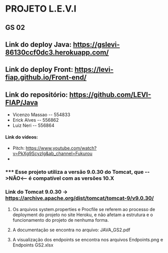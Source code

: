 # PROJETO L.E.V.I 
## GS 02 
## Link do deploy Java: https://gslevi-86130ccf0dc3.herokuapp.com/
## Link do deploy Front: https://levi-fiap.github.io/Front-end/
## Link do repositório: https://github.com/LEVI-FIAP/Java
- Vicenzo Massao -- 554833
- Erick Alves -- 556862
- Luiz Neri -- 556864

#### Link do vídeos:
- Pitch: https://www.youtube.com/watch?v=PkXg9ScyzIg&ab_channel=Fukurou
- 

### *** Esse projeto utiliza a versão 9.0.30 do Tomcat, que -->NÃO<-- é compatível com as versões 10.X
### Link do Tomcat 9.0.30 -> https://archive.apache.org/dist/tomcat/tomcat-9/v9.0.30/

1. Os arquivos system.properties e Procfile se referem ao processo de deployment do projeto no site Heroku, e não afetam a estrutura e o funcionamento do projeto de nenhuma forma.

2. A documentação se encontra no arquivo: JAVA_GS2.pdf

3. A visualização dos endpoints se encontra nos arquivos Endpoints.png e Endpoints GS2.xlsx




